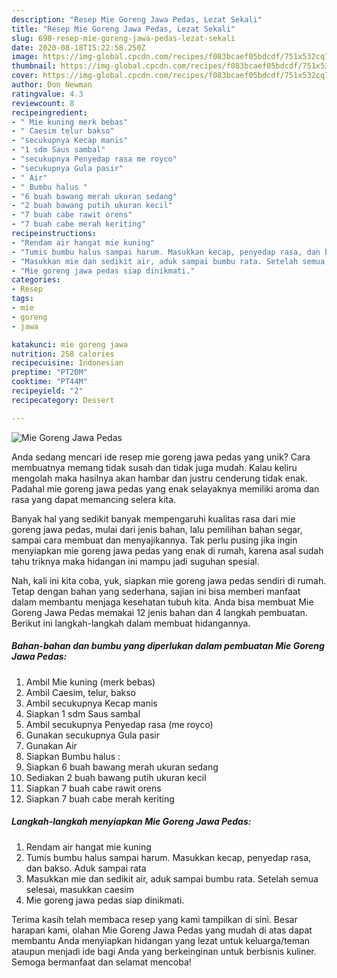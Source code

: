 ```yaml
---
description: "Resep Mie Goreng Jawa Pedas, Lezat Sekali"
title: "Resep Mie Goreng Jawa Pedas, Lezat Sekali"
slug: 698-resep-mie-goreng-jawa-pedas-lezat-sekali
date: 2020-08-18T15:22:58.250Z
image: https://img-global.cpcdn.com/recipes/f083bcaef05bdcdf/751x532cq70/mie-goreng-jawa-pedas-foto-resep-utama.jpg
thumbnail: https://img-global.cpcdn.com/recipes/f083bcaef05bdcdf/751x532cq70/mie-goreng-jawa-pedas-foto-resep-utama.jpg
cover: https://img-global.cpcdn.com/recipes/f083bcaef05bdcdf/751x532cq70/mie-goreng-jawa-pedas-foto-resep-utama.jpg
author: Don Newman
ratingvalue: 4.3
reviewcount: 8
recipeingredient:
- " Mie kuning merk bebas"
- " Caesim telur bakso"
- "secukupnya Kecap manis"
- "1 sdm Saus sambal"
- "secukupnya Penyedap rasa me royco"
- "secukupnya Gula pasir"
- " Air"
- " Bumbu halus "
- "6 buah bawang merah ukuran sedang"
- "2 buah bawang putih ukuran kecil"
- "7 buah cabe rawit orens"
- "7 buah cabe merah keriting"
recipeinstructions:
- "Rendam air hangat mie kuning"
- "Tumis bumbu halus sampai harum. Masukkan kecap, penyedap rasa, dan bakso. Aduk sampai rata"
- "Masukkan mie dan sedikit air, aduk sampai bumbu rata. Setelah semua selesai, masukkan caesim"
- "Mie goreng jawa pedas siap dinikmati."
categories:
- Resep
tags:
- mie
- goreng
- jawa

katakunci: mie goreng jawa 
nutrition: 258 calories
recipecuisine: Indonesian
preptime: "PT20M"
cooktime: "PT44M"
recipeyield: "2"
recipecategory: Dessert

---
```



![Mie Goreng Jawa Pedas](https://img-global.cpcdn.com/recipes/f083bcaef05bdcdf/751x532cq70/mie-goreng-jawa-pedas-foto-resep-utama.jpg)

Anda sedang mencari ide resep mie goreng jawa pedas yang unik? Cara membuatnya memang tidak susah dan tidak juga mudah. Kalau keliru mengolah maka hasilnya akan hambar dan justru cenderung tidak enak. Padahal mie goreng jawa pedas yang enak selayaknya memiliki aroma dan rasa yang dapat memancing selera kita.

Banyak hal yang sedikit banyak mempengaruhi kualitas rasa dari mie goreng jawa pedas, mulai dari jenis bahan, lalu pemilihan bahan segar, sampai cara membuat dan menyajikannya. Tak perlu pusing jika ingin menyiapkan mie goreng jawa pedas yang enak di rumah, karena asal sudah tahu triknya maka hidangan ini mampu jadi suguhan spesial.




Nah, kali ini kita coba, yuk, siapkan mie goreng jawa pedas sendiri di rumah. Tetap dengan bahan yang sederhana, sajian ini bisa memberi manfaat dalam membantu menjaga kesehatan tubuh kita. Anda bisa membuat Mie Goreng Jawa Pedas memakai 12 jenis bahan dan 4 langkah pembuatan. Berikut ini langkah-langkah dalam membuat hidangannya.

<!--inarticleads1-->

##### Bahan-bahan dan bumbu yang diperlukan dalam pembuatan Mie Goreng Jawa Pedas:

1. Ambil  Mie kuning (merk bebas)
1. Ambil  Caesim, telur, bakso
1. Ambil secukupnya Kecap manis
1. Siapkan 1 sdm Saus sambal
1. Ambil secukupnya Penyedap rasa (me royco)
1. Gunakan secukupnya Gula pasir
1. Gunakan  Air
1. Siapkan  Bumbu halus :
1. Siapkan 6 buah bawang merah ukuran sedang
1. Sediakan 2 buah bawang putih ukuran kecil
1. Siapkan 7 buah cabe rawit orens
1. Siapkan 7 buah cabe merah keriting




<!--inarticleads2-->

##### Langkah-langkah menyiapkan Mie Goreng Jawa Pedas:

1. Rendam air hangat mie kuning
1. Tumis bumbu halus sampai harum. Masukkan kecap, penyedap rasa, dan bakso. Aduk sampai rata
1. Masukkan mie dan sedikit air, aduk sampai bumbu rata. Setelah semua selesai, masukkan caesim
1. Mie goreng jawa pedas siap dinikmati.




Terima kasih telah membaca resep yang kami tampilkan di sini. Besar harapan kami, olahan Mie Goreng Jawa Pedas yang mudah di atas dapat membantu Anda menyiapkan hidangan yang lezat untuk keluarga/teman ataupun menjadi ide bagi Anda yang berkeinginan untuk berbisnis kuliner. Semoga bermanfaat dan selamat mencoba!
